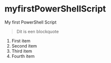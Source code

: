 # myfirstPowerShellScript
My first PowerShell Script

> Dit is een blockquote

1. First item
2. Second item
3. Third item
4. Fourth item
